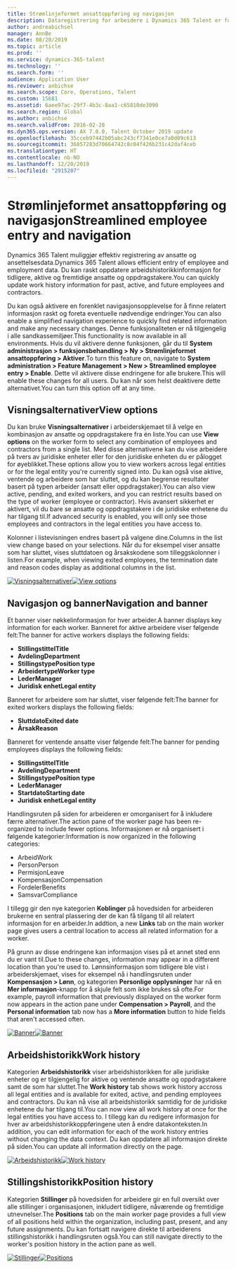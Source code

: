 ```yaml
---
title: Strømlinjeformet ansattoppføring og navigasjon
description: Dataregistrering for arbeidere i Dynamics 365 Talent er forbedret for å tillate rask registrering for alle ansatte, tidligere, aktive eller fremtidige. En forenklet/konsolidert navigasjonsmodell er oppdatert for å finne relatert informasjon raskt og vise og foreta eventuelle nødvendige oppdateringer.
author: andreabichsel
manager: AnnBe
ms.date: 08/20/2019
ms.topic: article
ms.prod: ''
ms.service: dynamics-365-talent
ms.technology: ''
ms.search.form: ''
audience: Application User
ms.reviewer: anbichse
ms.search.scope: Core, Operations, Talent
ms.custom: 15681
ms.assetid: 6aee97ac-29f7-4b3c-8aa1-c65810de3090
ms.search.region: Global
ms.author: anbichse
ms.search.validFrom: 2016-02-28
ms.dyn365.ops.version: AX 7.0.0, Talent October 2019 update
ms.openlocfilehash: 35cceb97442b05abc243cf7341e0ce7a0d09c613
ms.sourcegitcommit: 36857283d70664742c8c04f426b231c42daf4ceb
ms.translationtype: HT
ms.contentlocale: nb-NO
ms.lasthandoff: 12/20/2019
ms.locfileid: "2915207"
---
```

# <a name="streamlined-employee-entry-and-navigation"></a><span data-ttu-id="29017-104">Strømlinjeformet ansattoppføring og navigasjon</span><span class="sxs-lookup"><span data-stu-id="29017-104">Streamlined employee entry and navigation</span></span>

<span data-ttu-id="29017-105">Dynamics 365 Talent muliggjør effektiv registrering av ansatte og ansettelsesdata.</span><span class="sxs-lookup"><span data-stu-id="29017-105">Dynamics 365 Talent allows efficient entry of employee and employment data.</span></span> <span data-ttu-id="29017-106">Du kan raskt oppdatere arbeidshistorikkinformasjon for tidligere, aktive og fremtidige ansatte og oppdragstakere.</span><span class="sxs-lookup"><span data-stu-id="29017-106">You can quickly update work history information for past, active, and future employees and contractors.</span></span>

<span data-ttu-id="29017-107">Du kan også aktivere en forenklet navigasjonsopplevelse for å finne relatert informasjon raskt og foreta eventuelle nødvendige endringer.</span><span class="sxs-lookup"><span data-stu-id="29017-107">You can also enable a simplified navigation experience to quickly find related information and make any necessary changes.</span></span> <span data-ttu-id="29017-108">Denne funksjonaliteten er nå tilgjengelig i alle sandkassemiljøer.</span><span class="sxs-lookup"><span data-stu-id="29017-108">This functionality is now available in all environments.</span></span> <span data-ttu-id="29017-109">Hvis du vil aktivere denne funksjonen, går du til **System administrasjon > funksjonsbehandling > Ny > Strømlinjeformet ansattoppføring > Aktiver**.</span><span class="sxs-lookup"><span data-stu-id="29017-109">To turn this feature on, navigate to **System administration > Feature Management > New > Streamlined employee entry > Enable**.</span></span> <span data-ttu-id="29017-110">Dette vil aktivere disse endringene for alle brukere.</span><span class="sxs-lookup"><span data-stu-id="29017-110">This will enable these changes for all users.</span></span> <span data-ttu-id="29017-111">Du kan når som helst deaktivere dette alternativet.</span><span class="sxs-lookup"><span data-stu-id="29017-111">You can turn this option off at any time.</span></span>

## <a name="view-options"></a><span data-ttu-id="29017-112">Visningsalternativer</span><span class="sxs-lookup"><span data-stu-id="29017-112">View options</span></span>

<span data-ttu-id="29017-113">Du kan bruke **Visningsalternativer** i arbeiderskjemaet til å velge en kombinasjon av ansatte og oppdragstakere fra én liste.</span><span class="sxs-lookup"><span data-stu-id="29017-113">You can use **View options** on the worker form to select any combination of employees and contractors from a single list.</span></span> <span data-ttu-id="29017-114">Med disse alternativene kan du vise arbeidere på tvers av juridiske enheter eller for den juridiske enheten du er pålogget for øyeblikket.</span><span class="sxs-lookup"><span data-stu-id="29017-114">These options allow you to view workers across legal entities or for the legal entity you're currently signed into.</span></span> <span data-ttu-id="29017-115">Du kan også vise aktive, ventende og arbeidere som har sluttet, og du kan begrense resultater basert på typen arbeider (ansatt eller oppdragstaker).</span><span class="sxs-lookup"><span data-stu-id="29017-115">You can also view active, pending, and exited workers, and you can restrict results based on the type of worker (employee or contractor).</span></span> <span data-ttu-id="29017-116">Hvis avansert sikkerhet er aktivert, vil du bare se ansatte og oppdragstakere i de juridiske enhetene du har tilgang til.</span><span class="sxs-lookup"><span data-stu-id="29017-116">If advanced security is enabled, you will only see those employees and contractors in the legal entities you have access to.</span></span>

<span data-ttu-id="29017-117">Kolonner i listevisningen endres basert på valgene dine.</span><span class="sxs-lookup"><span data-stu-id="29017-117">Columns in the list view change based on your selections.</span></span> <span data-ttu-id="29017-118">Når du for eksempel viser ansatte som har sluttet, vises sluttdatoen og årsakskodene som tilleggskolonner i listen.</span><span class="sxs-lookup"><span data-stu-id="29017-118">For example, when viewing exited employees, the termination date and reason codes display as additional columns in the list.</span></span> 

<span data-ttu-id="29017-119">[![Visningsalternativer](./media/Worker-view-option.png)](./media/worker-view-option.png)</span><span class="sxs-lookup"><span data-stu-id="29017-119">[![View options](./media/Worker-view-option.png)](./media/worker-view-option.png)</span></span>

## <a name="navigation-and-banner"></a><span data-ttu-id="29017-120">Navigasjon og banner</span><span class="sxs-lookup"><span data-stu-id="29017-120">Navigation and banner</span></span>

<span data-ttu-id="29017-121">Et banner viser nøkkelinformasjon for hver arbeider.</span><span class="sxs-lookup"><span data-stu-id="29017-121">A banner displays key information for each worker.</span></span> <span data-ttu-id="29017-122">Banneret for aktive arbeidere viser følgende felt:</span><span class="sxs-lookup"><span data-stu-id="29017-122">The banner for active workers displays the following fields:</span></span>

- <span data-ttu-id="29017-123">**Stillingstittel**</span><span class="sxs-lookup"><span data-stu-id="29017-123">**Title**</span></span>
- <span data-ttu-id="29017-124">**Avdeling**</span><span class="sxs-lookup"><span data-stu-id="29017-124">**Department**</span></span>
- <span data-ttu-id="29017-125">**Stillingstype**</span><span class="sxs-lookup"><span data-stu-id="29017-125">**Position type**</span></span>
- <span data-ttu-id="29017-126">**Arbeidertype**</span><span class="sxs-lookup"><span data-stu-id="29017-126">**Worker type**</span></span>
- <span data-ttu-id="29017-127">**Leder**</span><span class="sxs-lookup"><span data-stu-id="29017-127">**Manager**</span></span>
- <span data-ttu-id="29017-128">**Juridisk enhet**</span><span class="sxs-lookup"><span data-stu-id="29017-128">**Legal entity**</span></span>

<span data-ttu-id="29017-129">Banneret for arbeidere som har sluttet, viser følgende felt:</span><span class="sxs-lookup"><span data-stu-id="29017-129">The banner for exited workers displays the following fields:</span></span>

- <span data-ttu-id="29017-130">**Sluttdato**</span><span class="sxs-lookup"><span data-stu-id="29017-130">**Exited date**</span></span>
- <span data-ttu-id="29017-131">**Årsak**</span><span class="sxs-lookup"><span data-stu-id="29017-131">**Reason**</span></span>

<span data-ttu-id="29017-132">Banneret for ventende ansatte viser følgende felt:</span><span class="sxs-lookup"><span data-stu-id="29017-132">The banner for pending employees displays the following fields:</span></span>

- <span data-ttu-id="29017-133">**Stillingstittel**</span><span class="sxs-lookup"><span data-stu-id="29017-133">**Title**</span></span>
- <span data-ttu-id="29017-134">**Avdeling**</span><span class="sxs-lookup"><span data-stu-id="29017-134">**Department**</span></span>
- <span data-ttu-id="29017-135">**Stillingstype**</span><span class="sxs-lookup"><span data-stu-id="29017-135">**Position type**</span></span>
- <span data-ttu-id="29017-136">**Leder**</span><span class="sxs-lookup"><span data-stu-id="29017-136">**Manager**</span></span>
- <span data-ttu-id="29017-137">**Startdato**</span><span class="sxs-lookup"><span data-stu-id="29017-137">**Starting date**</span></span>
- <span data-ttu-id="29017-138">**Juridisk enhet**</span><span class="sxs-lookup"><span data-stu-id="29017-138">**Legal entity**</span></span>

<span data-ttu-id="29017-139">Handlingsruten på siden for arbeideren er omorganisert for å inkludere færre alternativer.</span><span class="sxs-lookup"><span data-stu-id="29017-139">The action pane of the worker page has been re-organized to include fewer options.</span></span> <span data-ttu-id="29017-140">Informasjonen er nå organisert i følgende kategorier:</span><span class="sxs-lookup"><span data-stu-id="29017-140">Information is now organized in the following categories:</span></span> 

- <span data-ttu-id="29017-141">Arbeid</span><span class="sxs-lookup"><span data-stu-id="29017-141">Work</span></span>
- <span data-ttu-id="29017-142">Person</span><span class="sxs-lookup"><span data-stu-id="29017-142">Person</span></span>
- <span data-ttu-id="29017-143">Permisjon</span><span class="sxs-lookup"><span data-stu-id="29017-143">Leave</span></span>
- <span data-ttu-id="29017-144">Kompensasjon</span><span class="sxs-lookup"><span data-stu-id="29017-144">Compensation</span></span>
- <span data-ttu-id="29017-145">Fordeler</span><span class="sxs-lookup"><span data-stu-id="29017-145">Benefits</span></span>
- <span data-ttu-id="29017-146">Samsvar</span><span class="sxs-lookup"><span data-stu-id="29017-146">Compliance</span></span>

<span data-ttu-id="29017-147">I tillegg gir den nye kategorien **Koblinger** på hovedsiden for arbeideren brukerne en sentral plassering der de kan få tilgang til all relatert informasjon for en arbeider.</span><span class="sxs-lookup"><span data-stu-id="29017-147">In addtion, a new **Links** tab on the main worker page gives users a central location to access all related information for a worker.</span></span>

<span data-ttu-id="29017-148">På grunn av disse endringene kan informasjon vises på et annet sted enn du er vant til.</span><span class="sxs-lookup"><span data-stu-id="29017-148">Due to these changes, information may appear in a different location than you're used to.</span></span> <span data-ttu-id="29017-149">Lønnsinformasjon som tidligere ble vist i arbeiderskjemaet, vises for eksempel nå i handlingsruten under **Kompensasjon > Lønn**, og kategorien **Personlige opplysninger** har nå en **Mer informasjon**-knapp for å skjule felt som ikke brukes så ofte.</span><span class="sxs-lookup"><span data-stu-id="29017-149">For example, payroll information that previously displayed on the worker form now appears in the action pane under **Compensation > Payroll**, and the **Personal information** tab now has a **More information** button to hide fields that aren't accessed often.</span></span>

<span data-ttu-id="29017-150">[![Banner](./media/Banner.png)](./media/Banner.png)</span><span class="sxs-lookup"><span data-stu-id="29017-150">[![Banner](./media/Banner.png)](./media/Banner.png)</span></span>

## <a name="work-history"></a><span data-ttu-id="29017-151">Arbeidshistorikk</span><span class="sxs-lookup"><span data-stu-id="29017-151">Work history</span></span>

<span data-ttu-id="29017-152">Kategorien **Arbeidshistorikk** viser arbeidshistorikken for alle juridiske enheter og er tilgjengelig for aktive og ventende ansatte og oppdragstakere samt de som har sluttet.</span><span class="sxs-lookup"><span data-stu-id="29017-152">The **Work history** tab shows work history accross all legal entities and is available for exited, active, and pending employees and contractors.</span></span> <span data-ttu-id="29017-153">Du kan nå vise all arbeidshistorikk samtidig for de juridiske enhetene du har tilgang til.</span><span class="sxs-lookup"><span data-stu-id="29017-153">You can now view all work history at once for the legal entities you have access to.</span></span> <span data-ttu-id="29017-154">I tillegg kan du redigere informasjon for hver av arbeidshistorikkoppføringene uten å endre datakonteksten.</span><span class="sxs-lookup"><span data-stu-id="29017-154">In addition, you can edit information for each of the work history entries without changing the data context.</span></span> <span data-ttu-id="29017-155">Du kan oppdatere all informasjon direkte på siden.</span><span class="sxs-lookup"><span data-stu-id="29017-155">You can update all information directly on the page.</span></span> 

<span data-ttu-id="29017-156">[![Arbeidshistorikk](./media/Worker-work-history.png)](./media/Worker-work-history.png)</span><span class="sxs-lookup"><span data-stu-id="29017-156">[![Work history](./media/Worker-work-history.png)](./media/Worker-work-history.png)</span></span>

## <a name="position-history"></a><span data-ttu-id="29017-157">Stillingshistorikk</span><span class="sxs-lookup"><span data-stu-id="29017-157">Position history</span></span>

<span data-ttu-id="29017-158">Kategorien **Stillinger** på hovedsiden for arbeidere gir en full oversikt over alle stillinger i organisasjonen, inkludert tidligere, nåværende og fremtidige utnevnelser.</span><span class="sxs-lookup"><span data-stu-id="29017-158">The **Positions** tab on the main worker page provides a full view of all positions held within the organization, including past, present, and any future assignments.</span></span> <span data-ttu-id="29017-159">Du kan fortsatt navigere direkte til arbeiderens stillingshistorikk i handlingsruten også.</span><span class="sxs-lookup"><span data-stu-id="29017-159">You can still navigate directly to the worker's position history in the action pane as well.</span></span>

<span data-ttu-id="29017-160">[![Stillinger](./media/Worker-position-history.png)](./media/Worker-position-history.png)</span><span class="sxs-lookup"><span data-stu-id="29017-160">[![Positions](./media/Worker-position-history.png)](./media/Worker-position-history.png)</span></span>

